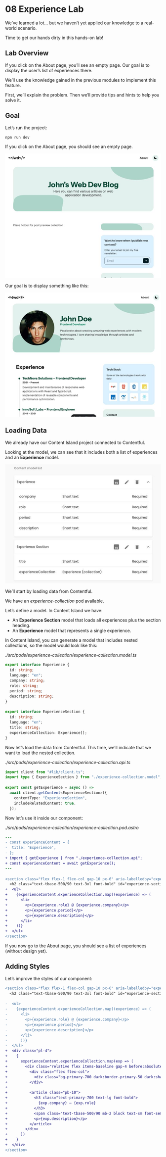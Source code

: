 # 08 Experience Lab

We’ve learned a lot… but we haven’t yet applied our knowledge to a real-world scenario.  

Time to get our hands dirty in this hands-on lab!  

## Lab Overview

If you click on the About page, you’ll see an empty page. Our goal is to display the user’s list of experiences there.  

We’ll use the knowledge gained in the previous modules to implement this feature.  

First, we’ll explain the problem. Then we’ll provide tips and hints to help you solve it.  

## Goal

Let’s run the project:  

```bash
npm run dev
```  

If you click on the About page, you should see an empty page.  

![Empty experience placeholder](./content/empty-experience.jpg)  

Our goal is to display something like this:  

![Full list of experiences](./content/experience-completed.jpg)  

## Loading Data

We already have our Content Island project connected to Contentful.  

Looking at the model, we can see that it includes both a list of experiences and an **Experience** model.  

![Experience and the Experience model](./content/model.jpg)  

We’ll start by loading data from Contentful.  

We have an _experience-collection_ pod available.  

Let’s define a model. In Content Island we have:  

- An **Experience Section** model that loads all experiences plus the section heading.  
- An **Experience** model that represents a single experience.  

In Content Island, you can generate a model that includes nested collections, so the model would look like this:  

_./src/pods/experience-collection/experience-collection.model.ts_

```ts
export interface Experience {
  id: string;
  language: "en";
  company: string;
  role: string;
  period: string;
  description: string;
}

export interface ExperienceSection {
  id: string;
  language: "en";
  title: string;
  experienceCollection: Experience[];
}
```

Now let’s load the data from Contentful. This time, we’ll indicate that we want to load the nested collection.  

_./src/pods/experience-collection/experience-collection.api.ts_

```ts
import client from "#lib/client.ts";
import type { ExperienceSection } from "./experience-collection.model";

export const getExperience = async () =>
  await client.getContent<ExperienceSection>({
    contentType: "ExperienceSection",
    includeRelatedContent: true,
  });
```

Now let’s use it inside our component:  

_./src/pods/experience-collection/experience-collection.pod.astro_

```diff
---
- const experienceContent = {
-  title: 'Experience',
- };
+ import { getExperience } from "./experience-collection.api";
+ const experienceContent = await getExperience();
---

<section class="flex flex-1 flex-col gap-10 px-6" aria-labelledby="experience-section-heading">
  <h2 class="text-tbase-500/90 text-3xl font-bold" id="experience-section-heading">{experienceContent.title}</h2>
+  <ul>
+    {experienceContent.experienceCollection.map((experience) => (
+      <li>
+        <p>{experience.role} @ {experience.company}</p>
+        <p>{experience.period}</p>
+        <p>{experience.description}</p>
+      </li>
+    ))}
+  </ul>
</section>
```

If you now go to the About page, you should see a list of experiences (without design yet).  

## Adding Styles

Let’s improve the styles of our component:  

```diff
<section class="flex flex-1 flex-col gap-10 px-6" aria-labelledby="experience-section-heading">
  <h2 class="text-tbase-500/90 text-3xl font-bold" id="experience-section-heading">{experienceContent.title}</h2>

-  <ul>
-    {experienceContent.experienceCollection.map((experience) => (
-      <li>
-        <p>{experience.role} @ {experience.company}</p>
-        <p>{experience.period}</p>
-        <p>{experience.description}</p>
-      </li>
-      ))}
-  </ul>
+  <div class="pl-4">
+    {
+      experienceContent.experienceCollection.map(exp => (
+        <div class="relative flex items-baseline gap-4 before:absolute before:top-5 before:left-[5px] before:z-[-1] before:h-full before:w-0.5 before:bg-gray-300 last:before:hidden">
+          <div class="flex flex-col">
+            <div class="bg-primary-700 dark:border-primary-50 dark:shadow-primary-50 h-3 w-3 rounded-full shadow-[0_0_0_4px] shadow-white dark:shadow-[0_0_0_5px]" />
+          </div>
+
+          <article class="pb-10">
+            <h3 class="text-primary-700 text-lg font-bold">
+              {exp.company} – {exp.role}
+            </h3>
+            <span class="text-tbase-500/90 mb-2 block text-sm font-semibold">{exp.period}</span>
+            <p>{exp.description}</p>
+          </article>
+        </div>
+      ))
+    }
+  </div>
</section>
```
